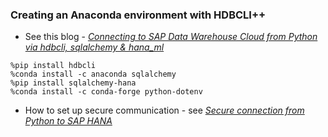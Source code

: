 ### Creating an Anaconda environment with HDBCLI++

* See this blog - *[Connecting to SAP Data Warehouse Cloud from Python via hdbcli, sqlalchemy & hana_ml](https://blogs.sap.com/2021/04/23/connecting-to-sap-data-warehouse-cloud-from-python-via-hdbcli-sqlalchemy-hana_ml/)*

```
%pip install hdbcli
%conda install -c anaconda sqlalchemy
%pip install sqlalchemy-hana
%conda install -c conda-forge python-dotenv
```

* How to set up secure communication - see *[Secure connection from Python to SAP HANA](https://blogs.sap.com/2020/05/07/secure-connection-from-python-to-sap-hana/)*

